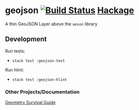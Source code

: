 # geojson [![Build Status](https://travis-ci.org/indicatrix/hs-geojson.png?branch=master)](https://travis-ci.org/indicatrix/hs-geojson) [Hackage](https://hackage.haskell.org/package/geojson)

A thin GeoJSON Layer above the `aeson` library

## Development

Run tests:
* `stack test :geojson-test`

Run hlint:
* `stack test :geojson-hlint`

### Other Projects/Documentation

[Geometry Survival Guide](https://www.gaia-gis.it/spatialite-3.0.0-BETA/GeoNotations.pdf)